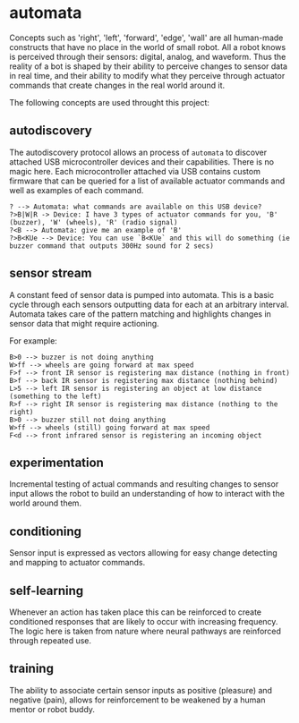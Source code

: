 # automata

Concepts such as 'right', 'left', 'forward', 'edge', 'wall' are all human-made constructs that have no place in the world of small robot. All a robot knows is perceived through their sensors: digital, analog, and waveform. Thus the reality of a bot is shaped by their ability to perceive changes to sensor data in real time, and their ability to modify what they perceive through actuator commands that create changes in the real world around it.

The following concepts are used throught this project:

## autodiscovery

The autodiscovery protocol allows an process of `automata` to discover attached USB microcontroller devices and their capabilities. There is no magic here. Each microcontroller attached via USB contains custom firmware that can be queried for a list of available actuator commands and well as examples of each command. 

```
? --> Automata: what commands are available on this USB device?
?>B|W|R -> Device: I have 3 types of actuator commands for you, 'B' (buzzer), 'W' (wheels), 'R' (radio signal)
?<B --> Automata: give me an example of 'B' 
?>B<KUe --> Device: You can use `B<KUe` and this will do something (ie buzzer command that outputs 300Hz sound for 2 secs)
```

## sensor stream

A constant feed of sensor data is pumped into automata. This is a basic cycle through each sensors outputting data for each at an arbitrary interval. Automata takes care of the pattern matching and highlights changes in sensor data that might require actioning.

For example:

```
B>0 --> buzzer is not doing anything
W>ff --> wheels are going forward at max speed
F>f --> front IR sensor is registering max distance (nothing in front)
B>f --> back IR sensor is registering max distance (nothing behind)
L>5 --> left IR sensor is registering an object at low distance (something to the left)
R>f --> right IR sensor is registering max distance (nothing to the right)
B>0 --> buzzer still not doing anything
W>ff --> wheels (still) going forward at max speed
F<d --> front infrared sensor is registering an incoming object
```

## experimentation

Incremental testing of actual commands and resulting changes to sensor input allows the robot to build an understanding of how to interact with the world around them.

## conditioning

Sensor input is expressed as vectors allowing for easy change detecting and mapping to actuator commands. 

## self-learning

Whenever an action has taken place this can be reinforced to create conditioned responses that are likely to occur with increasing frequency. The logic here is taken from nature where neural pathways are reinforced through repeated use.

## training

The ability to associate certain sensor inputs as positive (pleasure) and negative (pain), allows for reinforcement to be weakened by a human mentor or robot buddy.
